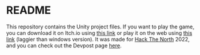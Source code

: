 # README

This repository contains the Unity project files. If you want to play the game, you can download it on Itch.io using [this link](https://owengretz.itch.io/tempestuous-turrets) or play it on the web using [this link](http://tempestuousturrets.tech/) (laggier than windows version). It was made for [Hack The North](https://hackthenorth.com/) 2022, and you can check out the Devpost page [here](https://devpost.com/software/tempestuous-turrets).
